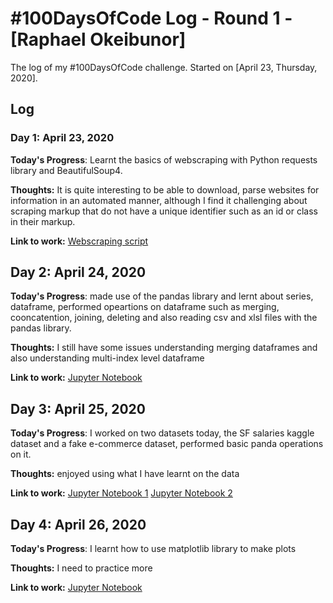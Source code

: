 # #100DaysOfCode Log - Round 1 - [Raphael Okeibunor]

The log of my #100DaysOfCode challenge. Started on [April 23, Thursday, 2020].

## Log

### Day 1: April 23, 2020

**Today's Progress**: Learnt the basics of webscraping with Python requests library and BeautifulSoup4.

**Thoughts:** It is quite interesting to be able to download, parse websites for information in an automated manner, although I find it challenging about scraping markup that do not have a unique identifier such as an id or class in their markup.

**Link to work:** [Webscraping script](https://github.com/RaphaelNagato/web_scraping_basics)

## Day 2: April 24, 2020

**Today's Progress**: made use of the pandas library and lernt about series, dataframe, performed opeartions on dataframe such as merging, cooncatention, joining, deleting and also reading csv and xlsl files with the pandas library.

**Thoughts:** I still have some issues understanding merging dataframes and also understanding multi-index level dataframe

**Link to work:** [Jupyter Notebook](https://github.com/RaphaelNagato/data_science_basics/blob/master/learning%20pandas.ipynb)

## Day 3: April 25, 2020

**Today's Progress**: I worked on two datasets today, the SF salaries kaggle dataset and a fake e-commerce dataset, performed basic panda operations on it.

**Thoughts:** enjoyed using what I have learnt on the data

**Link to work:** [Jupyter Notebook 1](https://github.com/RaphaelNagato/data_science_basics/blob/master/SF%20Salaries%20Exercise.ipynb) [Jupyter Notebook 2](https://github.com/RaphaelNagato/data_science_basics/blob/master/Ecommerce%20Purchases%20Exercise%20.ipynb)

## Day 4: April 26, 2020

**Today's Progress**: I learnt how to use matplotlib library to make plots

**Thoughts:** I need to practice more

**Link to work:** [Jupyter Notebook](https://github.com/RaphaelNagato/data_science_basics/blob/master/Learning_matplotlib.ipynb)
